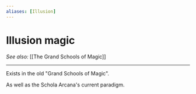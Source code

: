 ```yaml
---
aliases: [Illusion]
---
```

# Illusion magic
*See also:* [[The Grand Schools of Magic]]
___
Exists in the old "Grand Schools of Magic".

As well as the Schola Arcana's current paradigm.